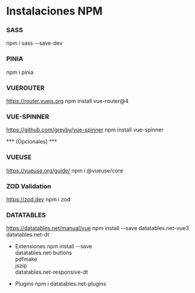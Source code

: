 # Instalaciones NPM

### SASS
npm i sass --save-dev

### PINIA
npm i pinia

### VUEROUTER
https://router.vuejs.org
npm install vue-router@4

### VUE-SPINNER
https://github.com/greyby/vue-spinner
npm install vue-spinner



*** (Opcionales) ***

### VUEUSE 
https://vueuse.org/guide/
npm i @vueuse/core

### ZOD Validation
https://zod.dev
npm i zod 

### DATATABLES
https://datatables.net/manual/vue
npm install --save datatables.net-vue3 datatables.net-dt

* Extensiones
npm install --save \
    datatables.net-buttons \
    pdfmake \
    jszip \
    datatables.net-responsive-dt

* Plugins
    npm i datatables.net-plugins
